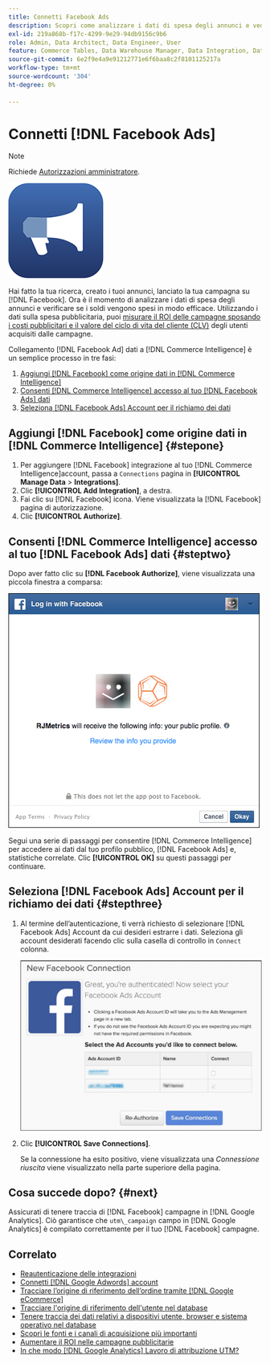 ```yaml
---
title: Connetti Facebook Ads
description: Scopri come analizzare i dati di spesa degli annunci e vedere se i tuoi soldi vengono spesi in modo efficace.
exl-id: 219a868b-f17c-4299-9e29-94db9156c9b6
role: Admin, Data Architect, Data Engineer, User
feature: Commerce Tables, Data Warehouse Manager, Data Integration, Data Import/Export
source-git-commit: 6e2f9e4a9e91212771e6f6baa8c2f8101125217a
workflow-type: tm+mt
source-wordcount: '304'
ht-degree: 0%

---
```


# Connetti [!DNL Facebook Ads]

>[!NOTE]
>
>Richiede [Autorizzazioni amministratore](../../../administrator/user-management/user-management.md).

![](../../../assets/facebook-ads-logo.png)

Hai fatto la tua ricerca, creato i tuoi annunci, lanciato la tua campagna su [!DNL Facebook]. Ora è il momento di analizzare i dati di spesa degli annunci e verificare se i soldi vengono spesi in modo efficace. Utilizzando i dati sulla spesa pubblicitaria, puoi [misurare il ROI delle campagne sposando i costi pubblicitari e il valore del ciclo di vita del cliente (CLV)](../../../data-analyst/analysis/roi-ad-camp.md) degli utenti acquisiti dalle campagne.

Collegamento [!DNL Facebook Ad] dati a [!DNL Commerce Intelligence] è un semplice processo in tre fasi:

1. [Aggiungi [!DNL Facebook] come origine dati in [!DNL Commerce Intelligence]](#stepone)
1. [Consenti [!DNL Commerce Intelligence] accesso al tuo [!DNL Facebook Ads] dati](#steptwo)
1. [Seleziona [!DNL Facebook Ads] Account per il richiamo dei dati](#stepthree)

## Aggiungi [!DNL Facebook] come origine dati in [!DNL Commerce Intelligence] {#stepone}

1. Per aggiungere [!DNL Facebook] integrazione al tuo [!DNL Commerce Intelligence]account, passa a `Connections` pagina in **[!UICONTROL Manage Data** > **Integrations]**.
1. Clic **[!UICONTROL Add Integration]**, a destra.
1. Fai clic su [!DNL Facebook] icona. Viene visualizzata la [!DNL Facebook] pagina di autorizzazione.
1. Clic **[!UICONTROL Authorize]**.

## Consenti [!DNL Commerce Intelligence] accesso al tuo [!DNL Facebook Ads] dati {#steptwo}

Dopo aver fatto clic su **[!DNL Facebook Authorize]**, viene visualizzata una piccola finestra a comparsa:

![](../../../assets/Facebook_Access_Popup.png)

Segui una serie di passaggi per consentire [!DNL Commerce Intelligence] per accedere ai dati dal tuo profilo pubblico, [!DNL Facebook Ads] e, statistiche correlate. Clic **[!UICONTROL OK]** su questi passaggi per continuare.

## Seleziona [!DNL Facebook Ads] Account per il richiamo dei dati {#stepthree}

1. Al termine dell’autenticazione, ti verrà richiesto di selezionare [!DNL Facebook Ads] Account da cui desideri estrarre i dati. Seleziona gli account desiderati facendo clic sulla casella di controllo in `Connect` colonna.

   ![](../../../assets/Facebook_Ad_Accounts.png)

1. Clic **[!UICONTROL Save Connections]**.

   Se la connessione ha esito positivo, viene visualizzata una *Connessione riuscita* viene visualizzato nella parte superiore della pagina.

## Cosa succede dopo? {#next}

Assicurati di tenere traccia di [!DNL Facebook] campagne in [!DNL Google Analytics]. Ciò garantisce che `utm\_campaign` campo in [!DNL Google Analytics] è compilato correttamente per il tuo [!DNL Facebook] campagne.

## Correlato

* [Reautenticazione delle integrazioni](https://experienceleague.adobe.com/docs/commerce-knowledge-base/kb/how-to/mbi-reauthenticating-integrations.html)
* [Connetti [!DNL Google Adwords] account](../integrations/google-ecommerce.md)
* [Tracciare l’origine di riferimento dell’ordine tramite [!DNL Google eCommerce]](../integrations/google-ecommerce.md)
* [Tracciare l&#39;origine di riferimento dell&#39;utente nel database](../../analysis/google-track-user-acq.md)
* [Tenere traccia dei dati relativi a dispositivi utente, browser e sistema operativo nel database](../../analysis/track-usr-dev-browser.md)
* [Scopri le fonti e i canali di acquisizione più importanti](../../analysis/most-value-source-channel.md)
* [Aumentare il ROI nelle campagne pubblicitarie](../../analysis/roi-ad-camp.md)
* [In che modo [!DNL Google Analytics] Lavoro di attribuzione UTM?](../../analysis/utm-attributes.md)
